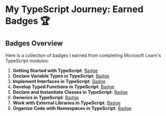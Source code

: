 # My TypeScript Journey: Earned Badges 🏆

## Badges Overview

Here is a collection of badges I earned from completing Microsoft Learn's TypeScript modules:

1. **Getting Started with TypeScript**: [Badge](https://learn.microsoft.com/api/achievements/share/en-us/AnnaBelova-4159/876XQTGW?sharingId=C44F225506FCC8AD)
2. **Declare Variable Types in TypeScript**: [Badge](https://learn.microsoft.com/api/achievements/share/ru-ru/AnnaBelova-4159/FVUK8ABX?sharingId=C44F225506FCC8AD)
3. **Implement Interfaces in TypeScript**: [Badge](badge-link)
4. **Develop Typed Functions in TypeScript**: [Badge](badge-link)
5. **Declare and Instantiate Classes in TypeScript**: [Badge](badge-link)
6. **Generics in TypeScript**: [Badge](badge-link)
7. **Work with External Libraries in TypeScript**: [Badge](badge-link)
8. **Organize Code with Namespaces in TypeScript**: [Badge](badge-link)